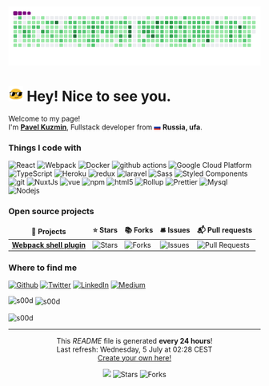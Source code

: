 <p align="center">
  <img src="https://raw.githubusercontent.com/s00d/s00d/main/dist/github-contribution-grid-snake.gif" alt="snake"></center>
</p>

<h1><img src="https://raw.githubusercontent.com/s00d/s00d/main/img/blob-sunglasses.gif?1531849430" width="30"/> Hey! Nice to see you.</h1>

<p>Welcome to my page! </br> I'm <a href="https://s00d.github.io/"><b>Pavel Kuzmin</b></a>, Fullstack developer from <img src="https://raw.githubusercontent.com/s00d/s00d/main/img/flag.png" width="13"/> <b>Russia, ufa</b>. </p>
<h3>Things I code with</h3>
<p>
  <img alt="React" src="https://img.shields.io/badge/-React-45b8d8?style=flat-square&logo=react&logoColor=white" />
  <img alt="Webpack" src="https://img.shields.io/badge/-Webpack-8DD6F9?style=flat-square&logo=webpack&logoColor=white" />
  <img alt="Docker" src="https://img.shields.io/badge/-Docker-46a2f1?style=flat-square&logo=docker&logoColor=white" />
  <img alt="github actions" src="https://img.shields.io/badge/-Github_Actions-2088FF?style=flat-square&logo=github-actions&logoColor=white" />
  <img alt="Google Cloud Platform" src="https://img.shields.io/badge/-Google_Cloud_Platform-1a73e8?style=flat-square&logo=google-cloud&logoColor=white" />
  <img alt="TypeScript" src="https://img.shields.io/badge/-TypeScript-007ACC?style=flat-square&logo=typescript&logoColor=white" />
  <img alt="Heroku" src="https://img.shields.io/badge/-Heroku-430098?style=flat-square&logo=heroku&logoColor=white" />
  <img alt="redux" src="https://img.shields.io/badge/-Vue-764ABC?style=flat-square&logo=vue&logoColor=white" />
  <img alt="laravel" src="https://img.shields.io/badge/-Laravel-B7178C?style=flat-square&logo=laravel&logoColor=white" />
  <img alt="Sass" src="https://img.shields.io/badge/-Sass-CC6699?style=flat-square&logo=sass&logoColor=white" />
  <img alt="Styled Components" src="https://img.shields.io/badge/-Styled_Components-db7092?style=flat-square&logo=styled-components&logoColor=white" />
  <img alt="git" src="https://img.shields.io/badge/-Git-F05032?style=flat-square&logo=git&logoColor=white" />
  <img alt="NuxtJs" src="https://img.shields.io/badge/-NuxtJs-ea2845?style=flat-square&logo=nuxtjs&logoColor=white" />
  <img alt="vue" src="https://img.shields.io/badge/-Vue-DD0031?style=flat-square&logo=vue&logoColor=white" />
  <img alt="npm" src="https://img.shields.io/badge/-NPM-CB3837?style=flat-square&logo=npm&logoColor=white" />
  <img alt="html5" src="https://img.shields.io/badge/-HTML5-E34F26?style=flat-square&logo=html5&logoColor=white" />
  <img alt="Rollup" src="https://img.shields.io/badge/-Rollup-EC4A3F?style=flat-square&logo=rollup.js&logoColor=white" />
  <img alt="Prettier" src="https://img.shields.io/badge/-Prettier-F7B93E?style=flat-square&logo=prettier&logoColor=white" />
  <img alt="Mysql" src="https://img.shields.io/badge/-Mysql-13aa52?style=flat-square&logo=mysql&logoColor=white" />
  <img alt="Nodejs" src="https://img.shields.io/badge/-Nodejs-43853d?style=flat-square&logo=Node.js&logoColor=white" />
</p>
<h3>Open source projects</h3>
<table>
  <thead align="center">
    <tr border: none;>
      <td><b>🎁 Projects</b></td>
      <td><b>⭐ Stars</b></td>
      <td><b>📚 Forks</b></td>
      <td><b>🛎 Issues</b></td>
      <td><b>📬 Pull requests</b></td>
    </tr>
  </thead>
  <tbody>
    <tr>
      <td><a href="https://github.com/s00d/webpack-shell-plugin-next"><b>Webpack shell plugin</b></a></td>
      <td><img alt="Stars" src="https://img.shields.io/github/stars/s00d/webpack-shell-plugin-next?style=flat-square&labelColor=343b41"/></td>
      <td><img alt="Forks" src="https://img.shields.io/github/forks/s00d/webpack-shell-plugin-next?style=flat-square&labelColor=343b41"/></td>
      <td><img alt="Issues" src="https://img.shields.io/github/issues/s00d/webpack-shell-plugin-next?style=flat-square&labelColor=343b41"/></td>
      <td><img alt="Pull Requests" src="https://img.shields.io/github/issues-pr/s00d/webpack-shell-plugin-next?style=flat-square&labelColor=343b41"/></td>
    </tr>
  </tbody>
</table>

<h3>Where to find me</h3>
<p>
  <a href="https://github.com/s00d" target="_blank"><img alt="Github" src="https://img.shields.io/badge/GitHub-%2312100E.svg?&style=for-the-badge&logo=Github&logoColor=white" /></a>
  <a href="https://twitter.com/_s00d" target="_blank"><img alt="Twitter" src="https://img.shields.io/badge/twitter-%231DA1F2.svg?&style=for-the-badge&logo=twitter&logoColor=white" /></a>
  <a href="https://www.linkedin.com/in/s00d/" target="_blank"><img alt="LinkedIn" src="https://img.shields.io/badge/linkedin-%230077B5.svg?&style=for-the-badge&logo=linkedin&logoColor=white" /></a>
  <a href="https://medium.com/@_s00d" target="_blank"><img alt="Medium" src="https://img.shields.io/badge/medium-%2312100E.svg?&style=for-the-badge&logo=medium&logoColor=white" /></a>
</p>

<p><img align="left" src="https://github-readme-stats.vercel.app/api/top-langs?username=s00d&show_icons=true&locale=en&layout=compact" alt="s00d" /></p>

<p>&nbsp;<img align="center" src="https://github-readme-stats.vercel.app/api?username=s00d&show_icons=true&locale=en" alt="s00d" /></p>

<p><img align="center" src="https://github-readme-streak-stats.herokuapp.com/?user=s00d&" alt="s00d" /></p>

------------
<p align="center">This <i>README</i> file is generated <b>every 24 hours</b>!</br>Last refresh: Wednesday, 5 July at 02:28 CEST<br /><a href="https://medium.com/@th.guibert/how-to-create-a-self-updating-readme-md-for-your-github-profile-f8b05744ca91">Create your own here!</a></p>
<p align="center">
  <img src="https://github.com/s00d/s00d/workflows/README%20build/badge.svg" />
  <img alt="Stars" src="https://img.shields.io/github/stars/s00d/s00d?style=flat-square&labelColor=343b41"/>
  <img alt="Forks" src="https://img.shields.io/github/forks/s00d/s00d?style=flat-square&labelColor=343b41"/></p>

